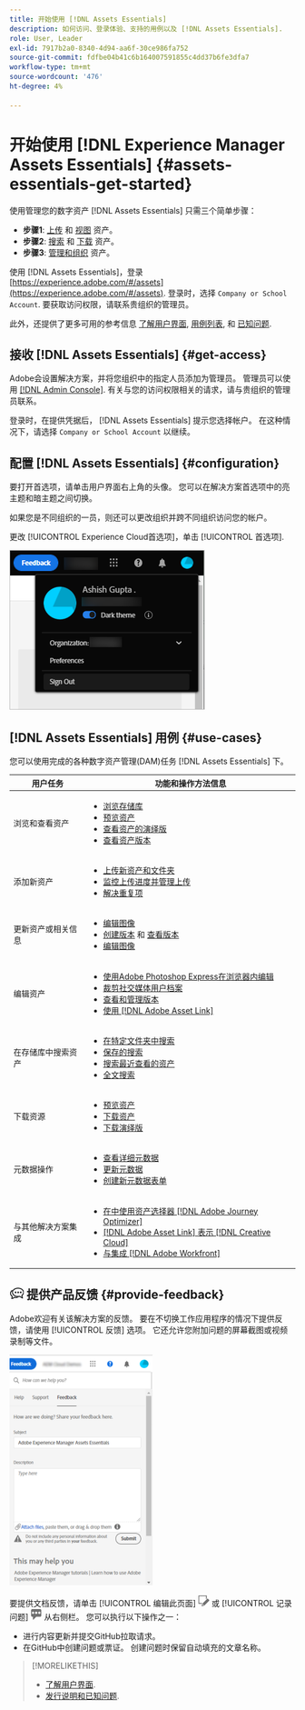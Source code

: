 ```yaml
---
title: 开始使用 [!DNL Assets Essentials]
description: 如何访问、登录体验、支持的用例以及 [!DNL Assets Essentials].
role: User, Leader
exl-id: 7917b2a0-8340-4d94-aa6f-30ce986fa752
source-git-commit: fdfbe04b41c6b164007591855c4dd37b6fe3dfa7
workflow-type: tm+mt
source-wordcount: '476'
ht-degree: 4%

---
```


# 开始使用 [!DNL Experience Manager Assets Essentials] {#assets-essentials-get-started}

<!-- TBD: Make links for these steps. -->

使用管理您的数字资产 [!DNL Assets Essentials] 只需三个简单步骤：

* **步骤1**: [上传](/help/add-delete.md) 和 [视图](/help/navigate-view.md) 资产。
* **步骤2**: [搜索](/help/search.md) 和 [下载](/help/manage-organize.md#download) 资产。
* **步骤3**: [管理和组织](/help/manage-organize.md) 资产。

使用 [!DNL Assets Essentials]，登录 [https://experience.adobe.com/#/assets](https://experience.adobe.com/#/assets). 登录时，选择 `Company or School Account`. 要获取访问权限，请联系贵组织的管理员。

此外，还提供了更多可用的参考信息 [了解用户界面](/help/navigate-view.md), [用例列表](#use-cases), <!-- TBD: [supported file types](/help/supported-file-formats.md), --> 和 [已知问题](/help/release-notes.md#known-issues).

## 接收 [!DNL Assets Essentials] {#get-access}

Adobe会设置解决方案，并将您组织中的指定人员添加为管理员。 管理员可以使用 [[!DNL Admin Console]](https://helpx.adobe.com/cn/enterprise/using/admin-console.html). 有关与您的访问权限相关的请求，请与贵组织的管理员联系。

登录时，在提供凭据后， [!DNL Assets Essentials] 提示您选择帐户。 在这种情况下，请选择 `Company or School Account` 以继续。

## 配置 [!DNL Assets Essentials] {#configuration}

要打开首选项，请单击用户界面右上角的头像。 您可以在解决方案首选项中的亮主题和暗主题之间切换。

如果您是不同组织的一员，则还可以更改组织并跨不同组织访问您的帐户。

更改 [!UICONTROL Experience Cloud首选项]，单击 [!UICONTROL 首选项].

![首选切换暗色和淡色主题](assets/theme-change.png)

## [!DNL Assets Essentials] 用例 {#use-cases}

您可以使用完成的各种数字资产管理(DAM)任务 [!DNL Assets Essentials] 下。

| 用户任务 | 功能和操作方法信息 |
|-----|------|
| 浏览和查看资产 | <ul> <li>[浏览存储库](/help/navigate-view.md#view-assets-and-details) </li> <li> [预览资产](/help/navigate-view.md#preview-assets) <li> [查看资产的演绎版](/help/add-delete.md#renditions) </li> <li>[查看资产版本](/help/manage-organize.md#view-versions)</li></ul> |
| 添加新资产 | <ul> <li>[上传新资产和文件夹](/help/add-delete.md#add-assets)</li> <li>[监控上传进度并管理上传](/help/add-delete.md#upload-progress)</li> <li>[解决重复项](/help/add-delete.md#resolve-upload-fails)</li> </ul> |
| 更新资产或相关信息 | <ul> <li>[编辑图像](/help/edit-images.md)</li> <li>[创建版本](/help/manage-organize.md#create-versions) 和 [查看版本](/help/manage-organize.md#view-versions)</li> <li>[编辑图像](/help/edit-images.md)</li> </ul> |
| 编辑资产 | <ul> <li>[使用Adobe Photoshop Express在浏览器内编辑](/help/edit-images.md)</li> <li>[裁剪社交媒体用户档案](/help/edit-images.md#crop-straighten-images)</li> <li>[查看和管理版本](/help/manage-organize.md#view-versions)</li> <li>[使用 [!DNL Adobe Asset Link]](/help/integration.md#integrations)</ul></ul> |
| 在存储库中搜索资产 | <ul> <li>[在特定文件夹中搜索](/help/search.md#refine-search-results)</li> <li>[保存的搜索](/help/search.md#saved-search)</li> <li>[搜索最近查看的资产](/help/search.md)</li> <li>[全文搜索](/help/search.md) |
| 下载资源 | <ul> <li> [预览资产](/help/navigate-view.md#preview-assets) </li> <li> [下载资产](/help/manage-organize.md#download) <li> [下载演绎版](/help/add-delete.md#renditions) </li></ul> |
| 元数据操作 | <ul> <li>[查看详细元数据](/help/metadata.md) </li> <li> [更新元数据](/help/metadata.md#update-metadata)</li> <li> [创建新元数据表单](/help/metadata.md#metadata-forms) </li> </ul> |
| 与其他解决方案集成 | <ul> <li>[在中使用资产选择器 [!DNL Adobe Journey Optimizer]](/help/integration.md)</li> <li>[[!DNL Adobe Asset Link] 表示 [!DNL Creative Cloud]](/help/integration.md)</li> <li>[与集成 [!DNL Adobe Workfront]](/help/integration.md)</li> </ul> |

<!--TBD: Merge the below rows in the table when the use cases are documented/available.

| How do I delete assets? | <ul> <li>[Delete assets](/help/manage-organize.md)</li> <li>Recover deleted assets</li> <li>Permanently delete assets</li> </ul> |
| How do I share assets or find shared assets? | <ul> <li>Shared by me</li> <li>Shared with me</li> <li>Share for comments and review</li> <li>Unshare assets</li> </ul> |
| How do I collaborate with others and get my assets reviewed | <ul> <li>Share for review</li> <li>Provide comments. Resolve and filter comments</li> <li>Annotations on images</li> <li>Assign tasks to specific users and prioritize</li> </ul> |

-->

## ![反馈图标](assets/do-not-localize/feedback-icon.png) 提供产品反馈 {#provide-feedback}

Adobe欢迎有关该解决方案的反馈。 要在不切换工作应用程序的情况下提供反馈，请使用 [!UICONTROL 反馈] 选项。 它还允许您附加问题的屏幕截图或视频录制等文件。

![界面中的反馈选项](assets/feedback-panel.png)

要提供文档反馈，请单击 [!UICONTROL 编辑此页面] ![编辑页面](assets/do-not-localize/edit-page.png) 或 [!UICONTROL 记录问题] ![创建GitHub问题](assets/do-not-localize/github-issue.png) 从右侧栏。 您可以执行以下操作之一：

* 进行内容更新并提交GitHub拉取请求。
* 在GitHub中创建问题或票证。 创建问题时保留自动填充的文章名称。

>[!MORELIKETHIS]
>
>* [了解用户界面](/help/navigate-view.md).
>* [发行说明和已知问题](/help/release-notes.md).


<!-- TBD: 
>* [Supported file types](/help/supported-file-formats.md).
-->
